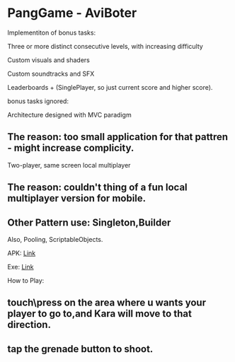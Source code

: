 # PangGame - AviBoter

 Implementiton of bonus tasks:
 
Three or more distinct consecutive levels, with increasing difficulty

Custom visuals and shaders 

Custom soundtracks and SFX 

Leaderboards + (SinglePlayer, so just current score and higher score).


bonus tasks ignored:

Architecture designed with MVC paradigm 

The reason: too small application for that pattren - might increase complicity.
------------------------------------

Two-player, same screen local multiplayer 

The reason: couldn't thing of a fun local multiplayer version for mobile.
------------------------------------

Other Pattern use:
Singleton,Builder
------------------------------------

Also,
Pooling, ScriptableObjects.

APK:
[Link](https://drive.google.com/file/d/1Ts4eOgQ5Z0Tj4dE20-F8jq5vNoz4Fm_9/view?usp=sharing)

Exe:
[Link](https://drive.google.com/drive/folders/1oKU7WUHC_9ScptQ3EWbZBUoe7X_hPKU2?usp=sharing)

How to Play:

touch\press on the area where u wants your player to go to,and Kara will move to that direction.
-----
tap the grenade button to shoot.
-----

